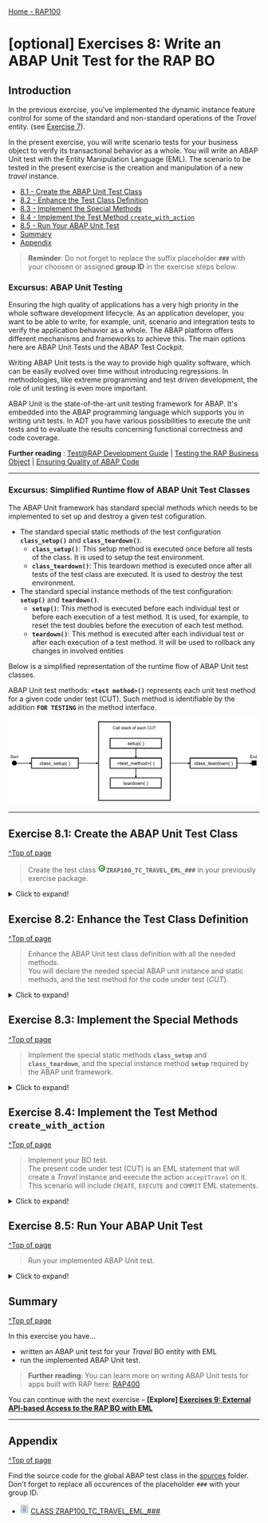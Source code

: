 [Home - RAP100](../../#exercises)

# \[optional\] Exercises 8: Write an ABAP Unit Test for the RAP BO 

## Introduction 
In the previous exercise, you've implemented the dynamic instance feature control for some of the standard and non-standard operations of the _Travel_ entity. (see [Exercise 7](../ex7/readme.md)).

In the present exercise, you will write scenario tests for your business object to verify its transactional behavior as a whole. You will write an ABAP Unit test with the Entity Manipulation Language (EML). The scenario to be tested in the present exercise is the creation and manipulation of a new _travel_ instance.

- [8.1 - Create the ABAP Unit Test Class](#exercise-81-create-the-abap-unit-test-class)
- [8.2 - Enhance the Test Class Definition](#exercise-82-enhance-the-test-class-definition)
- [8.3 - Implement the Special Methods](#exercise-83-implement-the-special-methods)
- [8.4 - Implement the Test Method `create_with_action`](#exercise-84-implement-the-test-method-create_with_action)
- [8.5 - Run Your ABAP Unit Test](#exercise-85-run-your-abap-unit-test)
- [Summary](#summary)
- [Appendix](#appendix)

> **Reminder**: Do not forget to replace the suffix placeholder **`###`** with your choosen or assigned **group ID** in the exercise steps below. 

### Excursus: ABAP Unit Testing

Ensuring the high quality of applications has a very high priority in the whole software development lifecycle. As an application developer, you want to be able to write, for example, unit, scenario and integration tests to verify the application behavior as a whole. The ABAP platform offers different mechanisms and frameworks to achieve this. The main options here are ABAP Unit Tests und the ABAP Test Cockpit.

Writing ABAP Unit tests is the way to provide high quality software, which can be easily evolved over time without introducing regressions. In methodologies, like extreme programming and test driven development, the role of unit testing is even more important. 

ABAP Unit is the state-of-the-art unit testing framework for ABAP. It's embedded into the ABAP programming language which supports you in writing unit tests. In ADT you have various possibilities to execute the unit tests and to evaluate the results concerning functional correctness and code coverage.

**Further reading** : [Test@RAP Development Guide](https://help.sap.com/viewer/923180ddb98240829d935862025004d6/Cloud/en-US/1fa88de357464d98a08165cb5830c0ad.html) | [Testing the RAP Business Object](https://help.sap.com/viewer/923180ddb98240829d935862025004d6/Cloud/en-US/600245bbe0204b34b4cd7626339fd56b.html) | [Ensuring Quality of ABAP Code](https://help.sap.com/viewer/5371047f1273405bb46725a417f95433/Cloud/en-US/4ec7641e6e391014adc9fffe4e204223.html)

---
### Excursus: Simplified Runtime flow of ABAP Unit Test Classes

The ABAP Unit framework has standard special methods which needs to be implemented to set up and destroy a given test cofiguration.
- The standard special static methods of the test configuration **`class_setup()`** and **`class_teardown()`**.
  - **`class_setup()`**: This setup method is executed once before all tests of the class. It is used to setup the test environment.
  - **`class_teardown()`**: This teardown method is executed once after all tests of the test class are executed. It is used to destroy the test environment.
- The standard special instance methods of the test configuration: **`setup()`** and **`teardown()`**.
  - **`setup()`**: This method is executed before each individual test or before each execution of a test method. It is used, for example, to reset the test doubles before the execution of each test method.
  - **`teardown()`**: This method is executed after each individual test or after each execution of a test method. It will be used to rollback any changes in involved entities 

Below is a simplified representation of the runtime flow of ABAP Unit test classes. 

ABAP Unit test methods: **`<test method>()`** represents each unit test method for a given code under test (CUT). Such method is identifiable by the addition **`FOR TESTING`** in the method interface.

 ![BO Test – Adjust Test Class](images/testclassruntimeflow01.png)

---

## Exercise 8.1: Create the ABAP Unit Test Class
[^Top of page](#)

> Create the test class ![class icon](images/adt_class.png)**`ZRAP100_TC_TRAVEL_EML_###`** in your previously exercise package.

<details>
  <summary>Click to expand!</summary>

1. Right-click on your package ![package icon](images/adt_package.png)**`ZRAP100_EX###`** and choose **New > ABAP Class** from the context menu.      
 
2. Maintain the required information (`###` is your group ID) and click **Next >**.
   - Name: **`ZRAP100_TC_TRAVEL_EML_###`**
   - Description: _**`BO Test with EML`**_    

3. Assign a transport request and choose **Finish** to create the new ABAP class.

   ![Test Class](images/testclass01.png)

4. Specify the new global ABAP class as an ABAP Unit test class and also specify the test relation to the behavior definition (**`BDEF`**) of your _Travel_ BO entity **`ZRAP100_R_TravelTP_###`**.
       
   For that, insert the addition **`FOR TESTING RISK LEVEL HARMLESS DURATION SHORT`** after the addition **`CREATE PPUBLIC`** (just before the **`.`**) of the class definition to enable the class for ABAP Unit testing.
   
   ```ABAP   
   FOR TESTING
   RISK LEVEL HARMLESS
   DURATION SHORT   
   ```
   
   Then add the ABAP Doc comment provided as code snippet below at the top of class editor to specify the test relation with your behavior definition **`ZRAP100_R_TravelTP_###`** (TADIR entry: `R3TR BDEF`). Replace the placeholder `###` with your group ID.
   
   > **Info**: In ABAP Unit testing, test relations allow the tests of a given object to be executed from the referenced object. In the present example, you will execute the test for your RAP BO in the separate test class. It is also possible to write ABAP Unit tests directly in the behavior implementation classes. 
   
   ```ABAP
   "! @testing BDEF:ZRAP100_R_TravelTP_###
   ```
   
   Your source code should look like this:
   
   ![Test Class](images/ex8_1.png)
 
5. Save ![save icon](images/adt_save.png) the changes.

</details>

## Exercise 8.2: Enhance the Test Class Definition
[^Top of page](#)

> Enhance the ABAP Unit test class definition with all the needed methods.  
> You will declare the needed special ABAP unit instance and static methods, and the test method for the code under test (_CUT_).

<details>
  <summary>Click to expand!</summary>

1. Insert the code snippet provided below under the **`PRIVATE SECTION.`** statement in the class definition.  
   
   ```ABAP
       CLASS-DATA:
         cds_test_environment TYPE REF TO if_cds_test_environment,
         sql_test_environment TYPE REF TO if_osql_test_environment,
         begin_date           TYPE /dmo/begin_date,
         end_date             TYPE /dmo/end_date,
         agency_mock_data     TYPE STANDARD TABLE OF /dmo/agency,
         customer_mock_data   TYPE STANDARD TABLE OF /dmo/customer,
         carrier_mock_data    TYPE STANDARD TABLE OF /dmo/carrier,
         flight_mock_data     TYPE STANDARD TABLE OF /dmo/flight.
       
       CLASS-METHODS:
         class_setup,    " setup test double framework
         class_teardown. " stop test doubles
      METHODS:
         setup,          " reset test doubles      
         teardown.       " rollback any changes
         
      METHODS:
         " CUT: create with action call and commit
         create_with_action FOR TESTING RAISING cx_static_check.
   ```
       
   An error will be displayed in the ABAP editor due to the missing method bodies in the class implementations.  
   
2. Add the method bodies via ADT quick fix.    
    
   For that, set your cursor on the method name **`class_setup`**, press **Ctrl+1** to display the **Quick Assist** view, and select the entry _**`+ Add 5 unimplemented methods`**_ from the pop-up menu to add the empty method bodies in the class implementation section.

   Your source code should now look like:
   
   ![Test Class](images/testclass03.png) 
   
    **Short explanation**:
      - Various static attributes for the test doubles and the mock data  
        -	**`cds_test_environment`**: The reference object for the CDS TDF (**`if_cds_test_environment`**) which is used to provide test doubles for the _travel_ CDS entity of the base BO view. The CDS test doubles will be used for _read_ operations.  
        -	**`sql_test_environment`**: The reference object for the ABAP SQL TDF (**`if_osql_test_environment`**) is used for stubing the additional needed database tables. The database test doubles will be used for _write_ operations.          
      - The ABAP unit framework standard special methods of the test configuration are specified: **`setup`**, **`teardown`**, **`class_setup`**, and **`class_teardown`**.
      -  The method **`create_with_action()`** is the unit test method for our CUT. Test methods are easily identifiable by the addition **`FOR TESTING`** in the method signature.
       
3. Save ![save icon](images/adt_save.png) the changes.
     
 </details>

## Exercise 8.3: Implement the Special Methods
[^Top of page](#)

> Implement the special static methods **`class_setup`** and **`class_teardown`**,  and the special instance method **`setup`** required by the ABAP unit framework.

<details>
  <summary>Click to expand!</summary>

1. Implement the static method **`class_setup`** which is used to setup the test doubles environment and prepare the test data.       
    
   Replace the method body with the code snippet below and replace all occurrences of the placeholder **`###`** with your group ID. 
   
   Use the **Pretty Printer** (**Shift+F1**) to format your source code and save ![save icon](images/adt_save.png) the changes.
      
   ```ABAP
    METHOD class_setup.
      " create the test doubles for the underlying CDS entities
      cds_test_environment = cl_cds_test_environment=>create_for_multiple_cds(
                        i_for_entities = VALUE #(
                          ( i_for_entity = 'ZRAP100_R_TravelTP_###' ) ) ).
                          
      " create test doubles for additional used tables.
      sql_test_environment = cl_osql_test_environment=>create(
      i_dependency_list = VALUE #( ( '/DMO/AGENCY' )
                                   ( '/DMO/CUSTOMER' )
                                   ( '/DMO/CARRIER' )
                                   ( '/DMO/FLIGHT' ) ) ).

      " prepare the test data
      begin_date = cl_abap_context_info=>get_system_date( ) + 10.
      end_date   = cl_abap_context_info=>get_system_date( ) + 30.

      agency_mock_data   = VALUE #( ( agency_id = '070041' name = 'Agency 070041' ) ).
      customer_mock_data = VALUE #( ( customer_id = '000093' last_name = 'Customer 000093' ) ).
      carrier_mock_data  = VALUE #( ( carrier_id = '123' name = 'carrier 123' ) ).
      flight_mock_data   = VALUE #( ( carrier_id = '123' connection_id = '9876' flight_date = begin_date
                                      price = '2000' currency_code = 'EUR' ) ).
    ENDMETHOD.   
   ```   

   Your source code should look like this:
   
   ![Test Class](images/ex8_2.png)    
  
2. Save ![save icon](images/adt_save.png) the changes.

3. Implement the ABAP Unit framework standard static method **`class_teardown`** which is used to stop the test doubles at the end of the test class execution.
    
   Replace the method body with the code snippet provided below, format your code your source code, and save ![save icon](images/adt_save.png) the changes.

   ```ABAP
    METHOD class_teardown.
      " remove test doubles
      cds_test_environment->destroy(  ).
      sql_test_environment->destroy(  ).
    ENDMETHOD.
   ```   
   
   Your source code should look like this:
   
   ![Test Class](images/testclass05.png)


4.	Implement the special instance method **`setup`** which is used to reset the test doubles and insert the test data before the execution of the test method - or of each test method of a test class in general.    

    Insert the code snippet below in the appropriate method implementation as shown on the screenshot.

    ```ABAP
       METHOD setup.
         " clear the test doubles per test
         cds_test_environment->clear_doubles(  ).
         sql_test_environment->clear_doubles(  ).
         " insert test data into test doubles
         sql_test_environment->insert_test_data( agency_mock_data   ).
         sql_test_environment->insert_test_data( customer_mock_data ).
         sql_test_environment->insert_test_data( carrier_mock_data  ).
         sql_test_environment->insert_test_data( flight_mock_data   ).
       ENDMETHOD.
    ``` 

   The source code should look like this:

   ![Test Class](images/testclass06.png)


5. Implement the special instance method **`teardown`** which is used to rollback any changes in the involved entities after the execution the test method.

    Replace the method body with the code snippet provided below and format your code your source code.

    ```ABAP
     METHOD teardown.
       " clean up any involved entity
       ROLLBACK ENTITIES.    
     ENDMETHOD.    
    ```

    The source code should look like follows.

    ![Test Class](images/testclass07.png)


6. Save ![save icon](images/adt_save.png) the changes.

 </details>
 
 ## Exercise 8.4: Implement the Test Method `create_with_action`
[^Top of page](#)

> Implement your BO test.   
> The present code under test (CUT) is an EML statement that will create a _Travel_ instance and execute the action `acceptTravel` on it. This scenario will include `CREATE`, `EXECUTE` and `COMMIT` EML statements.

<details>
  <summary>Click to expand!</summary>

1. Implement the test method **`create_with_action`**.  
   
   Insert the code snippet provided below in the method body and replace all occurrences of **`###`** with your group ID.
   
   ```ABAP   
      METHOD create_with_action.
        " create a complete composition: Travel (root) 
        MODIFY ENTITIES OF ZRAP100_R_TravelTP_###
         ENTITY Travel
         CREATE FIELDS ( AgencyID CustomerID BeginDate EndDate Description TotalPrice BookingFee CurrencyCode )
           WITH VALUE #( (  %cid = 'ROOT1'
                            AgencyID      = agency_mock_data[ 1 ]-agency_id
                            CustomerID    = customer_mock_data[ 1 ]-customer_id
                            BeginDate     = begin_date
                            EndDate       = end_date
                            Description   = 'TestTravel 1'
                            TotalPrice    = '1100'
                            BookingFee    = '20'
                            CurrencyCode  = 'EUR'
                         ) )

         " execute action `acceptTravel`
         ENTITY Travel
           EXECUTE acceptTravel
             FROM VALUE #( ( %cid_ref = 'ROOT1' ) )

        " execute action `deductDiscount`
         ENTITY Travel
           EXECUTE deductDiscount
             FROM VALUE #( ( %cid_ref = 'ROOT1'
                             %param-discount_percent = '20' ) )   "=> 20%

         " result parameters
         MAPPED   DATA(mapped)
         FAILED   DATA(failed)
         REPORTED DATA(reported).

        " expect no failures and messages
        cl_abap_unit_assert=>assert_initial( msg = 'failed'   act = failed ).
        cl_abap_unit_assert=>assert_initial( msg = 'reported' act = reported ).

        " expect a newly created record in mapped tables
        cl_abap_unit_assert=>assert_not_initial( msg = 'mapped-travel'  act = mapped-travel ).

        " persist changes into the database (using the test doubles)
        COMMIT ENTITIES RESPONSES
          FAILED   DATA(commit_failed)
          REPORTED DATA(commit_reported).

        " no failures expected
        cl_abap_unit_assert=>assert_initial( msg = 'commit_failed'   act = commit_failed ).
        cl_abap_unit_assert=>assert_initial( msg = 'commit_reported' act = commit_reported ).

        " read the data from the persisted travel entity (using the test doubles)
        SELECT * FROM ZRAP100_R_TravelTP_### INTO TABLE @DATA(lt_travel). "#EC CI_NOWHERE         
        " assert the existence of the persisted travel entity      
        cl_abap_unit_assert=>assert_not_initial( msg = 'travel from db' act = lt_travel ).
        " assert the generation of a travel ID (key) at creation
        cl_abap_unit_assert=>assert_not_initial( msg = 'travel-id' act = lt_travel[ 1 ]-TravelID ).
        " assert that the action has changed the overall status
        cl_abap_unit_assert=>assert_equals( msg = 'overall status' exp = 'A' act = lt_travel[ 1 ]-OverallStatus ).
        " assert the discounted booking_fee
        cl_abap_unit_assert=>assert_equals( msg = 'discounted booking_fee' exp = '16' act = lt_travel[ 1 ]-BookingFee ).
        
      ENDMETHOD.
   ```

   The source code should look like this:

   ![Test Class](images/ex8_3.png)
         
   **Short explanation:**  
   - The complete CUT is a complex EML Statement comprising a **`MODIFY ENTITIES`** statement **`CREATE`** and **`EXECUTE`** additions, and a **`COMMIT ENTITIES`** statement.
   - The class **`CL_ABAP_UNIT_ASSERT`** is used in test method implementations to check/assert the test assumptions. It offers various static methods for the purposes - e.g. `assert_equals()`, `assert_initial()`, `assert_not_initial()`, and `assert_differs()`.
   - Block (1) 
     - CUT: **`MODIFY ENTITIES`** statement, including the following
       - a **`CREATE`** addition which creates a _travel_ instance (root).
       - an **`EXECUTE`** addition which calls the action **`acceptTravel`** on the _travel_ instance.
       - an **`EXECUTE`** addition which calls the action **`deductDiscount`** on the _travel_ instance. 
     - First assertion block on the result parameters - before committing the changes 
       - An assertion used to check for eventual failures and messages during the creation of the instances and the execution of the action. 
       - An assertion used to check the returned **`mapped`** table for the created _travel_ and _booking_ instances. 
   - Block (2)
        - CUT:  **`COMMIT ENTITIES`** statement which persists the changes to the database (test doubles).
        - The second assertion block checks for an eventual failure of the performed commit by examinating the return parameters **`commit_failed`** and **`commit_reported`**.
   - Block (3)
        - Third assertion block to check the successful persistence of the data in the test doubles. 
        - For that, the committed data is first read via a **`SELECT`** statement on the base BO view **`ZRAP100_R_TravelTP_####`**; The data is read from the configure test double.
        - Various assertion checks are performed. Please read the comment lines in the code snippet for more explanation.

8.	Save ![save icon](images/adt_save.png) and activate ![activate icon](images/adt_activate.png) the changes.
  
You are through with writing your BO test. Go ahead and execute it.
 </details>


## Exercise 8.5: Run Your ABAP Unit Test 
[^Top of page](#)

> Run your implemented ABAP Unit test.

<details>
  <summary>Click to expand!</summary>

1. Execute the implemented unit test.   

   For that, right-click on either the test method name **`create_with_action`** or the test class name in the **Outline** or **Project Explorer** view, and select **Run as > ABAP Unit Test** from the context menu or simply press **Ctrl+Shift+F10**.  

   Your result should look like this:
   
   ![Test Class](images/testclass09.png)
   
10. Now, run the unit test from the related behavior definition **`ZRAP100_R_TravelTP_###`**.

    In the [8.1 - Create the ABAP Unit Test Class](#exercise-81-create-the-abap-unit-test-class) of this document, you've specified the test relation to your behavior definition **`ZRAP100_R_TravelTP_###`** using the special ABAP Doc comment **`"! @testing BDEF:ZRAP100_R_TravelTP_###`**, where **`###`** is your group ID.   
 
    This means that every ABAP Unit tests implemented in this test class can be executed from the behavior definition ![bdef icon](images/adt_bdef.png)**`ZRAP100_R_TravelTP_####`**.
  
    Select your BO behavior definition ![bdef icon](images/adt_bdef.png)**`ZRAP100_R_TravelTP_###`** in the **Project Explorer**, right-click on it, and select **Run as > ABAP Unit Test** (**Ctrl+Shift+F10**) from the context menu to executed all its related unit tests; Currently only one :-). 
    
    All units tests related to this behavior definition are executed and displayed under _**Foreign Tests**_ in the _**ABAP Unit**_ view.
   
    ![Test Class](images/ex8_6.png)
    
    That's it for this exercise!     
 
 </details>

## Summary 
[^Top of page](#)

In this exercise you have... 
- written an ABAP unit test for your _Travel_ BO entity with EML 
- run the implemented ABAP Unit test.

> **Further reading**: You can learn more on writing ABAP Unit tests for apps built with RAP here: [RAP400](../../../../rap4xx/rap400)

You can continue with the next exercise – **\[Explore\] [Exercises 9: External API-based Access to the RAP BO with EML ](../ex9/readme.md)**

---

## Appendix
[^Top of page](#)

Find the source code for the global ABAP test class in the [sources](sources) folder. Don't forget to replace all occurences of the placeholder `###` with your group ID.

- ![document](images/doc.png) [CLASS ZRAP100_TC_TRAVEL_EML_###](sources/EX8_CLASS_ZRAP100_TC_TRAVEL_EML.txt)

